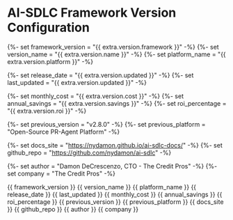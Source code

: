 # AI-SDLC Framework Version Configuration

<!-- Version Variables - Update only these values to change versions across all documentation -->

<!-- Main Version -->
{%- set framework_version = "{{ extra.version.framework }}" -%}
{%- set version_name = "{{ extra.version.name }}" -%}
{%- set platform_name = "{{ extra.version.platform }}" -%}

<!-- Release Information -->
{%- set release_date = "{{ extra.version.updated }}" -%}
{%- set last_updated = "{{ extra.version.updated }}" -%}

<!-- Cost and ROI -->
{%- set monthly_cost = "{{ extra.version.cost }}" -%}
{%- set annual_savings = "{{ extra.version.savings }}" -%}
{%- set roi_percentage = "{{ extra.version.roi }}" -%}

<!-- Previous Versions -->
{%- set previous_version = "v2.8.0" -%}
{%- set previous_platform = "Open-Source PR-Agent Platform" -%}

<!-- Documentation Site -->
{%- set docs_site = "https://nydamon.github.io/ai-sdlc-docs/" -%}
{%- set github_repo = "https://github.com/nydamon/ai-sdlc" -%}

<!-- Author Information -->
{%- set author = "Damon DeCrescenzo, CTO - The Credit Pros" -%}
{%- set company = "The Credit Pros" -%}

<!-- Export variables for use in other documents -->
{{ framework_version }} <!-- v2.8.1 -->
{{ version_name }} <!-- Documentation Accuracy Update -->
{{ platform_name }} <!-- Open-Source PR-Agent Platform -->
{{ release_date }} <!-- August 7, 2025 -->
{{ last_updated }} <!-- August 7, 2025 -->
{{ monthly_cost }} <!-- $150 -->
{{ annual_savings }} <!-- $70,200+ -->
{{ roi_percentage }} <!-- 4,680% -->
{{ previous_version }} <!-- v2.8.0 -->
{{ previous_platform }} <!-- Enhanced Qodo AI Integration -->
{{ docs_site }} <!-- https://nydamon.github.io/ai-sdlc-docs/ -->
{{ github_repo }} <!-- https://github.com/nydamon/ai-sdlc -->
{{ author }} <!-- Damon DeCrescenzo, CTO - The Credit Pros -->
{{ company }} <!-- The Credit Pros -->